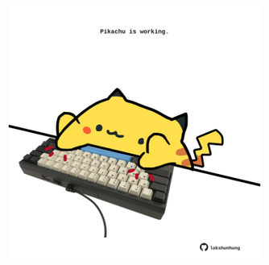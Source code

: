 <!-- built at 13/05/2021, 21:01:59 UTC -->
<p align="center">
  <img width="500" height="500" src="./ReadmeImage.svg">
</p>
